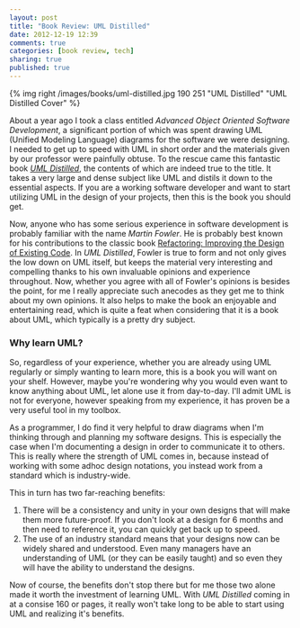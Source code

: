 ```yaml
---
layout: post
title: "Book Review: UML Distilled"
date: 2012-12-19 12:39
comments: true
categories: [book review, tech]
sharing: true
published: true
---
```


{% img right /images/books/uml-distilled.jpg 190 251 "UML Distilled" "UML Distilled Cover" %}

About a year ago I took a class entitled *Advanced Object Oriented Software Development*, a significant
portion of which was spent drawing UML (Unified Modeling Language) diagrams for the software we were designing.
I needed to get up to speed with UML in short order and the materials given by our professor were painfully
obtuse. To the rescue came this
fantastic book [*UML Distilled*](http://www.amazon.com/gp/product/0321193687/ref=as_li_qf_sp_asin_tl?ie=UTF8&tag=derebarb-20&linkCode=as2&camp=1789&creative=9325&creativeASIN=0321193687), 
the contents of which are indeed true to the title. It takes a very large and
dense subject like UML and distils it down to the essential aspects.  If you are a working
software developer and want to start utilizing UML in the design of your projects, then this is the book you should get.

<!-- more -->

Now, anyone who has some serious experience in software development is probably familiar with the name
*Martin Fowler*. He is probably best known for his contributions to the classic book 
[Refactoring: Improving the Design of Existing Code](http://www.amazon.com/gp/product/0201485672/ref=as_li_qf_sp_asin_tl?ie=UTF8&tag=derebarb-20&linkCode=as2&camp=1789&creative=9325&creativeASIN=0201485672). 
In *UML Distilled*, Fowler is true to form and not only gives the low down on UML itself, but keeps the
material very interesting and compelling thanks to his own invaluable opinions and experience throughout.
Now, whether you agree with all of Fowler's opinions is besides the point, for me I really appreciate
such anecodes as they get me to think about my own opinions. It also  helps to make the book an enjoyable
and entertaining read, which is quite a feat when considering that it is a book about UML, which typically
is a pretty dry subject.

### Why learn UML?

So, regardless of your experience, whether you are already using UML regularly or simply wanting to learn more,
this is a book you will want on your shelf. However, maybe you're wondering why you would even
want to know anything about UML, let alone use it from day-to-day. I'll admit UML is not for everyone, 
however speaking from my experience, it has proven be a very useful tool in my toolbox. 

As a programmer, I do find it very helpful to draw diagrams when I'm thinking through and planning my software designs. 
This is especially the case when I'm documenting a design in order to communicate it to others. This is really
where the strength of UML comes in, because instead of working with some adhoc design notations, you
instead work from a standard which is industry-wide. 

This in turn has two far-reaching benefits:

 1. There will be a consistency and unity in your own designs that will make them more future-proof. If you don't look at a design for 6 months and then need to reference it, you can quickly get back up to speed.
 2. The use of an industry standard means that your designs now can be widely shared and understood. Even many managers have an understanding of UML (or they can be easily taught) and so even they will have the ability to understand the designs.

Now of course, the benefits don't stop there but for me those two alone made it worth the investment of learning 
UML. With *UML Distilled* coming in at a consise 160 or pages, it really won't take long to be able to start using UML
and realizing it's benefits.
